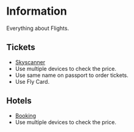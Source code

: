# Information

Everything about Flights.

## Tickets

- [Skyscanner](https://www.skyscanner.co.il/)
- Use multiple devices to check the price.
- Use same name on passport to order tickets.
- Use Fly Card.

## Hotels

- [Booking](https://www.booking.com/)
- Use multiple devices to check the price.
